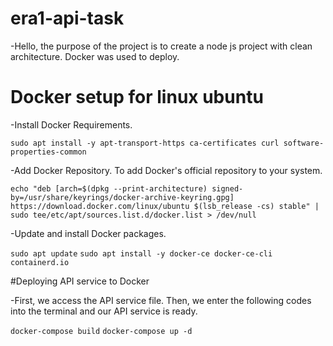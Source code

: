 # era1-api-task

-Hello, the purpose of the project is to create a node js project with clean architecture. Docker was used to deploy.

# Docker setup for linux ubuntu

-Install Docker Requirements.

`sudo apt install -y apt-transport-https ca-certificates curl software-properties-common`

-Add Docker Repository. To add Docker's official repository to your system.

`echo "deb [arch=$(dpkg --print-architecture) signed-by=/usr/share/keyrings/docker-archive-keyring.gpg] https://download.docker.com/linux/ubuntu $(lsb_release -cs) stable" | sudo tee/etc/apt/sources.list.d/docker.list > /dev/null`

-Update and install Docker packages.

`sudo apt update`
`sudo apt install -y docker-ce docker-ce-cli containerd.io`

#Deploying API service to Docker

-First, we access the API service file. Then, we enter the following codes into the terminal and our API service is ready.

`docker-compose build`
`docker-compose up -d`
